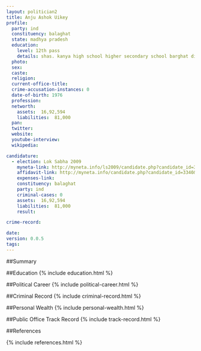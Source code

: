 ```yaml
---
layout: politician2
title: Anju Ashok Uikey
profile: 
  party: ind
  constituency: balaghat
  state: madhya pradesh
  education: 
    level: 12th pass
    details: shas. kanya high school higher secondary school barghat dist jivani
  photo: 
  sex: 
  caste: 
  religion: 
  current-office-title: 
  crime-accusation-instances: 0
  date-of-birth: 1976
  profession: 
  networth: 
    assets:  16,92,594
    liabilities:  81,000
  pan: 
  twitter: 
  website: 
  youtube-interview: 
  wikipedia: 

candidature: 
  - election: Lok Sabha 2009
    myneta-link: http://myneta.info/ls2009/candidate.php?candidate_id=3340
    affidavit-link: http://myneta.info/candidate.php?candidate_id=3340&scan=original
    expenses-link: 
    constituency: balaghat 
    party: ind
    criminal-cases: 0
    assets:  16,92,594
    liabilities:  81,000
    result:  

crime-record: 

date: 
version: 0.0.5
tags: 
---
```

##Summary


##Education
{% include education.html %}


##Political Career
{% include political-career.html %}


##Criminal Record
{% include criminal-record.html %}


##Personal Wealth
{% include personal-wealth.html %}


##Public Office Track Record
{% include track-record.html %}


##References


{% include references.html %}